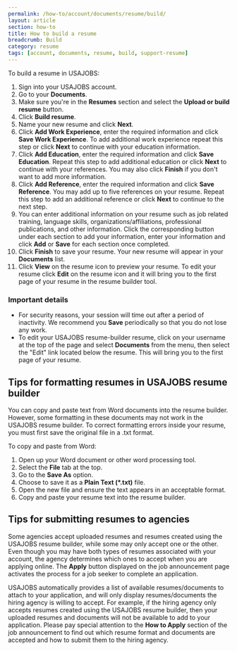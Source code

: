 ```yaml
---
permalink: /how-to/account/documents/resume/build/
layout: article
section: how-to
title: How to build a resume
breadcrumb: Build
category: resume
tags: [account, documents, resume, build, support-resume]
---
```


To build a resume in USAJOBS:

1. Sign into your USAJOBS account.
2. Go to your **Documents**. 
3. Make sure you're in the **Resumes** section and select the **Upload or build resume** button.
4. Click **Build resume**.
4. Name your new resume and click **Next**.
5. Click **Add Work Experience**, enter the required information and click **Save Work Experience**. To add additional work experience repeat this step or click **Next** to continue with your education information.
6. Click **Add Education**, enter the required information and click **Save Education**. Repeat this step to add additional education or click **Next** to continue with your references. You may also click **Finish** if you don't want to add more information.
7. Click **Add Reference**, enter the required information and click **Save Reference**. You may add up to five references on your resume. Repeat this step to add an additional reference or click **Next** to continue to the next step.  
8. You can enter additional information on your resume such as job related training, language skills, organizations/affiliations, professional publications, and other information. Click the corresponding button under each section to add your information, enter your information and click **Add** or **Save** for each section once completed. 
9. Click **Finish** to save your resume. Your new resume will appear in your **Documents** list.
10. Click **View** on the resume icon to preview your resume. To edit your resume click **Edit** on the resume icon and it will bring you to the first page of your resume in the resume builder tool.

### Important details

* For security reasons, your session will time out after a period of inactivity. We recommend you **Save** periodically so that you do not lose any work.
* To edit your USAJOBS resume-builder resume, click on your username at the top of the page and select **Documents** from the menu, then select the "Edit" link located below the resume. This will bring you to the first page of your resume.

## Tips for formatting resumes in USAJOBS resume builder

You can copy and paste text from Word documents into the resume builder. However, some formatting in these documents may not work in the USAJOBS resume builder. To correct formatting errors inside your resume, you must first save the original file in a .txt format.

To copy and paste from Word:

1. Open up your Word document or other word processing tool.
2. Select the **File** tab at the top.
2. Go to the **Save As** option.
3. Choose to save it as a **Plain Text (*.txt)** file.
4. Open the new file and ensure the text appears in an acceptable format.
5. Copy and paste your resume text into the resume builder.

## Tips for submitting resumes to agencies

Some agencies accept uploaded resumes and resumes created using the USAJOBS resume builder, while some may only accept one or the other. Even though you may have both types of resumes associated with your account, the agency determines which ones to accept when you are applying online. The **Apply** button displayed on the job announcement page activates the process for a job seeker to complete an application.

USAJOBS automatically provides a list of available resumes/documents to attach to your application, and will only display resumes/documents the hiring agency is willing to accept. For example, if the hiring agency only accepts resumes created using the USAJOBS resume builder, then your uploaded resumes and documents will not be available to add to your application. Please pay special attention to the **How to Apply** section of the job announcement to find out which resume format and documents are accepted and how to submit them to the hiring agency.
